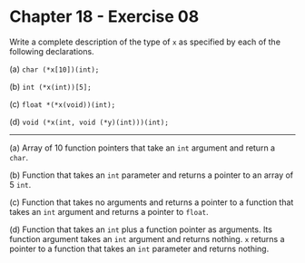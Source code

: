 # Chapter 18 - Exercise 08

Write a complete description of the type of `x` as specified by each of the
following declarations.

(a) `char (*x[10])(int);`

(b) `int (*x(int))[5];` 

(c) `float *(*x(void))(int);`

(d) `void (*x(int, void (*y)(int)))(int);`


---

(a) Array of 10 function pointers that take an `int` argument and return a
`char`.

(b) Function that takes an `int` parameter and returns a pointer to an array of
5 `int`.

(c) Function that takes no arguments and returns a pointer to a function that
takes an `int` argument and returns a pointer to `float`. 

(d) Function that takes an `int` plus a function pointer as arguments. Its
function argument takes an `int` argument and returns nothing. `x` returns a
pointer to a function that takes an `int` parameter and returns nothing.

